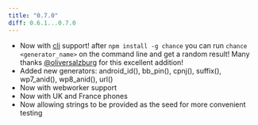 ```yaml
---
title: "0.7.0"
diff: 0.6.1...0.7.0
---
```


* Now with [cli](http://chancejs.com/#cli) support! after `npm install -g chance` you can run `chance <generator_name>` on the command line and get a random result! Many thanks [@oliversalzburg](https://github.com/oliversalzburg) for this excellent addition!
* Added new generators: android\_id(), bb\_pin(), cpnj(), suffix(), wp7\_anid(), wp8\_anid(), url()
* Now with webworker support
* Now with UK and France phones
* Now allowing strings to be provided as the seed for more convenient testing
